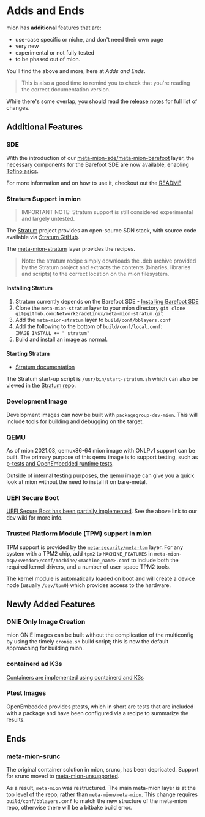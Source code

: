 # Adds and Ends

mion has **additional** features that are:

* use-case specific or niche, and don't need their own page
* very new
* experimental or not fully tested
* to be phased out of mion.

You'll find the above and more, here at *Adds and Ends*.

> This is also a good time to remind you to check that you're reading the
correct documentation version.

While there's some overlap, you should read the
[release notes](release_notes/2021-06.md) for full list of changes.

## Additional Features

### SDE

With the introduction of our
[meta-mion-sde/meta-mion-barefoot](https://github.com/NetworkGradeLinux/meta-mion-sde)
layer, the necessary components for the Barefoot SDE are now available, enabling
[Tofino asics](supported-switches.md).

For more information and on how to use it, checkout out the [README](https://github.com/NetworkGradeLinux/meta-mion-sde/tree/dunfell/meta-mion-barefoot)

### Stratum Support in mion

> IMPORTANT NOTE: Stratum support is still considered experimental and largely
untested.

The [Stratum](https://opennetworking.org/stratum/) project provides an
open-source SDN stack, with source code available via
[Stratum GitHub](https://opennetworking.org/stratum/).

The [meta-mion-stratum](https://github.com/NetworkGradeLinux/meta-mion-stratum)
layer provides the recipes.

> Note: the stratum recipe simply downloads the .deb archive provided by the
Stratum project and extracts the contents (binaries, libraries and scripts) to
the correct location on the mion filesystem.

#### Installing Stratum

1. Stratum currently depends on the Barefoot SDE - [Installing Barefoot SDE](Barefoot-SDE)
2. Clone the `meta-mion-stratum` layer to your mion directory
`git clone git@github.com:NetworkGradeLinux/meta-mion-stratum.git`
3. Add the `meta-mion-stratum` layer to `build/conf/bblayers.conf`
4. Add the following to the bottom of `build/conf/local.conf`:
   `IMAGE_INSTALL += " stratum"`
5. Build and install an image as normal.

#### Starting Stratum

* [Stratum documentation](https://github.com/stratum/stratum/blob/main/README.md)

The Stratum start-up script is `/usr/bin/start-stratum.sh` which can also be
viewed in the
[Stratum repo](https://github.com/stratum/stratum/blob/main/stratum/hal/bin/barefoot/deb/start-stratum.sh).

### Development Image

Development images can now be built with `packagegroup-dev-mion`.
This will include tools for building and debugging on the target.

### QEMU

As of mion 2021.03, qemux86-64 mion image with ONLPv1 support can be built.
The primary purpose of this qemu image is to support testing, such as
[p-tests and OpenEmbedded runtime tests](https://github.com/NetworkGradeLinux/mion-docs/wiki/Automated-testing).

Outside of internal testing purposes, the qemu image can give you a quick look
at mion without the need to install it on bare-metal.

### UEFI Secure Boot

[UEFI Secure Boot has been partially implemented](https://github.com/NetworkGradeLinux/mion-docs/wiki/UEFI-Secure-Boot).
See the above link to our dev wiki for more info.

### Trusted Platform Module (TPM) support in mion

TPM support is provided by the
[`meta-security/meta-tpm`](https://git.yoctoproject.org/cgit/cgit.cgi/meta-security)
layer. For any system with a TPM2 chip, add `tpm2` to `MACHINE_FEATURES` in
`meta-mion-bsp/<vendor>/conf/machine/<machine_name>.conf` to
include both the required kernel drivers, and a number of user-space TPM2 tools.

The kernel module is automatically loaded on boot and will create a device node
(usually `/dev/tpm0`) which provides access to the hardware.

## Newly Added Features

### ONIE Only Image Creation

mion ONIE images can be built without the complication of the multiconfig
by using the timely `cronie.sh` build script; this is now the default
approaching for building mion.

### containerd ad K3s

[Containers are implemented using containerd and K3s](mion-container-support.md)

### Ptest Images

OpenEmbedded provides ptests, which in short are tests that are included with a
package and have been configured via a recipe to summarize the results.

## Ends

### meta-mion-srunc

The original container solution in mion, srunc, has been depricated.
Support for srunc moved to
[meta-mion-unsupported](https://github.com/NetworkGradeLinux/meta-mion-unsupported).

As a result, `meta-mion` was restructured. The main meta-mion layer is at the
top level of the repo, rather than `meta-mion/meta-mion`. This change requires
`build/conf/bblayers.conf` to match the new structure of the meta-mion
repo, otherwise there will be a bitbake build error.
